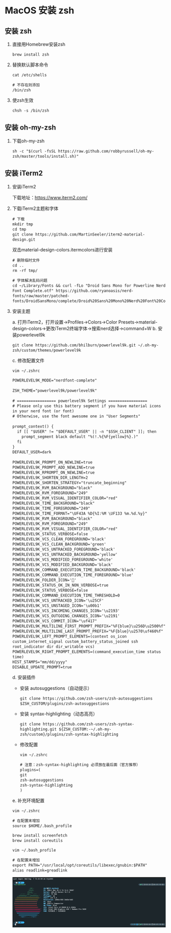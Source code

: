 # MacOS 安装 zsh

## 安装 zsh

1.  直接用Homebrew安装zsh

    ```命令
    brew install zsh
    ```

2.  替换默认脚本命令

    ```命令
    cat /etc/shells
    ```

    ```内容
    # 不存在则添加
    /bin/zsh
    ```

3.  使zsh生效

    ```命令
    chsh -s /bin/zsh
    ```

## 安装 oh-my-zsh

1.  下载oh-my-zsh

    ```命令
    sh -c "$(curl -fsSL https://raw.github.com/robbyrussell/oh-my-zsh/master/tools/install.sh)"
    ```

## 安装 iTerm2

1.  安装iTerm2

    下载地址：https://www.iterm2.com/

2.  下载iTerm2主题和字体

    ```命令
    # 下载
    mkdir tmp
    cd tmp
    git clone https://github.com/MartinSeeler/iterm2-material-design.git
    ```

    双击material-design-colors.itermcolors进行安装

    ```命令
    # 删除临时文件
    cd ..
    rm -rf tmp/
    ```
    ```命令
    # 字体解决乱码问题
    cd ~/Library/Fonts && curl -fLo "Droid Sans Mono for Powerline Nerd Font Complete.otf" https://github.com/ryanoasis/nerd-fonts/raw/master/patched-fonts/DroidSansMono/complete/Droid%20Sans%20Mono%20Nerd%20Font%20Complete.otf
    ```

3.  安装主题

    a.  打开iTerm2，打开设置->Profiles->Colors->Color Presets->material-design-colors->更改iTerm2终端字体->搜索nerd选择->command+W
    b.  安装powerlevel9k<br>
    
    ```命令
    git clone https://github.com/bhilburn/powerlevel9k.git ~/.oh-my-zsh/custom/themes/powerlevel9k
    ```

    c.  修改配置文件
        
    ```命令
    vim ~/.zshrc
    ```
        
    ```内容
    POWERLEVEL9K_MODE="nerdfont-complete"

    ZSH_THEME="powerlevel9k/powerlevel9k"

    # ================= powerlevel9k Settings =================
    # Please only use this battery segment if you have material icons in your nerd font (or font)
    # Otherwise, use the font awesome one in "User Segments"

    prompt_context() {
      if [[ "$USER" != "$DEFAULT_USER" || -n "$SSH_CLIENT" ]]; then
        prompt_segment black default "%(!.%{%F{yellow}%}.)"
      fi
    }
    DEFAULT_USER=dark

    POWERLEVEL9K_PROMPT_ON_NEWLINE=true
    POWERLEVEL9K_PROMPT_ADD_NEWLINE=true
    POWERLEVEL9K_RPROMPT_ON_NEWLINE=true
    POWERLEVEL9K_SHORTEN_DIR_LENGTH=2
    POWERLEVEL9K_SHORTEN_STRATEGY="truncate_beginning"
    POWERLEVEL9K_RVM_BACKGROUND="black"
    POWERLEVEL9K_RVM_FOREGROUND="249"
    POWERLEVEL9K_RVM_VISUAL_IDENTIFIER_COLOR="red"
    POWERLEVEL9K_TIME_BACKGROUND="black"
    POWERLEVEL9K_TIME_FOREGROUND="249"
    POWERLEVEL9K_TIME_FORMAT="\UF43A %D{%I:%M \UF133 %m.%d.%y}"
    POWERLEVEL9K_RVM_BACKGROUND="black"
    POWERLEVEL9K_RVM_FOREGROUND="249"
    POWERLEVEL9K_RVM_VISUAL_IDENTIFIER_COLOR="red"
    POWERLEVEL9K_STATUS_VERBOSE=false
    POWERLEVEL9K_VCS_CLEAN_FOREGROUND='black'
    POWERLEVEL9K_VCS_CLEAN_BACKGROUND='green'
    POWERLEVEL9K_VCS_UNTRACKED_FOREGROUND='black'
    POWERLEVEL9K_VCS_UNTRACKED_BACKGROUND='yellow'
    POWERLEVEL9K_VCS_MODIFIED_FOREGROUND='white'
    POWERLEVEL9K_VCS_MODIFIED_BACKGROUND='black'
    POWERLEVEL9K_COMMAND_EXECUTION_TIME_BACKGROUND='black'
    POWERLEVEL9K_COMMAND_EXECUTION_TIME_FOREGROUND='blue'
    POWERLEVEL9K_FOLDER_ICON=''
    POWERLEVEL9K_STATUS_OK_IN_NON_VERBOSE=true
    POWERLEVEL9K_STATUS_VERBOSE=false
    POWERLEVEL9K_COMMAND_EXECUTION_TIME_THRESHOLD=0
    POWERLEVEL9K_VCS_UNTRACKED_ICON='\u25CF'
    POWERLEVEL9K_VCS_UNSTAGED_ICON='\u00b1'
    POWERLEVEL9K_VCS_INCOMING_CHANGES_ICON='\u2193'
    POWERLEVEL9K_VCS_OUTGOING_CHANGES_ICON='\u2191'
    POWERLEVEL9K_VCS_COMMIT_ICON="\uf417"
    POWERLEVEL9K_MULTILINE_FIRST_PROMPT_PREFIX="%F{blue}\u256D\u2500%f"
    POWERLEVEL9K_MULTILINE_LAST_PROMPT_PREFIX="%F{blue}\u2570\uf460%f"
    POWERLEVEL9K_LEFT_PROMPT_ELEMENTS=(context os_icon custom_internet_signal custom_battery_status_joined ssh root_indicator dir dir_writable vcs)
    POWERLEVEL9K_RIGHT_PROMPT_ELEMENTS=(command_execution_time status time)
    HIST_STAMPS="mm/dd/yyyy"
    DISABLE_UPDATE_PROMPT=true
    ```
    
    d.  安装插件

    -   安装 autosuggestions（自动提示）
            
        ```命令
        git clone https://github.com/zsh-users/zsh-autosuggestions $ZSH_CUSTOM/plugins/zsh-autosuggestions
        ```

    -   安装 syntax-highlighting（动态高亮）
            
        ```命令
        git clone https://github.com/zsh-users/zsh-syntax-highlighting.git ${ZSH_CUSTOM:-~/.oh-my-zsh/custom}/plugins/zsh-syntax-highlighting
        ```

    -   修改配置

        ```命令
        vim ~/.zshrc
        ```
    
        ```内容
        # 注意：zsh-syntax-highlighting 必须放在最后面（官方推荐）
        plugins=(
        git
        zsh-autosuggestions
        zsh-syntax-highlighting
        )
        ```
    
    e.  补充环境配置

    ```命令
    vim ~/.zshrc
    ```

    ```内容
    # 在配置末增加
    source $HOME/.bash_profile
    ```

    ```命令
    brew install screenfetch
    brew install coreutils
    ```

    ```命令
    vim ~/.bash_profile
    ```

    ```内容
    # 在配置末增加
    export PATH="/usr/local/opt/coreutils/libexec/gnubin:$PATH"
    alias readlink=greadlink
    ```
    
    ![效果图](images/02_3_e_1.png)<br>    
